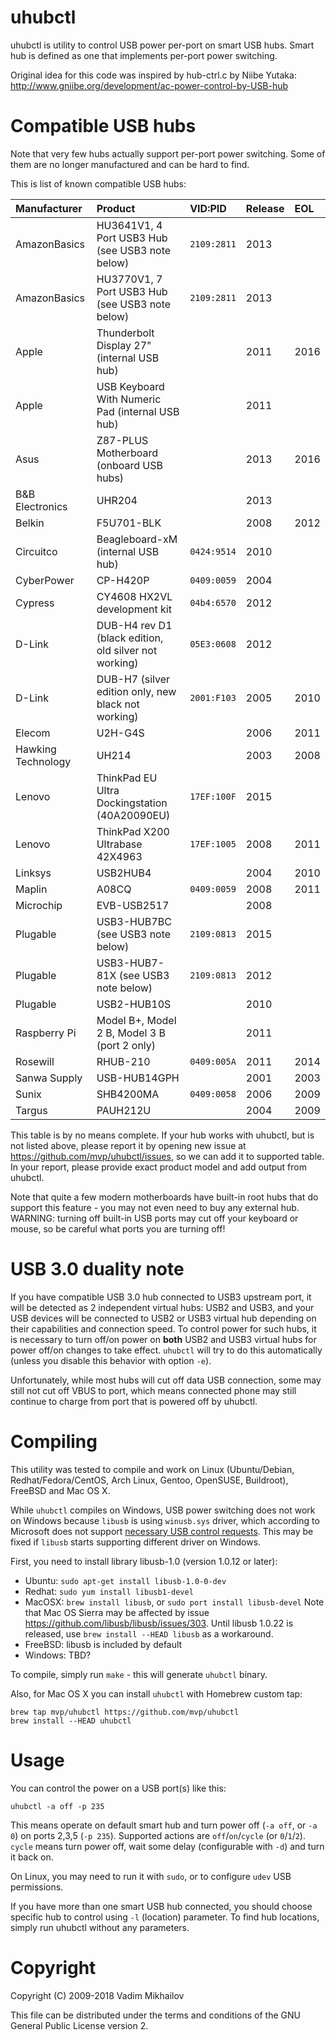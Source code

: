 uhubctl
=======

uhubctl is utility to control USB power per-port on smart USB hubs.
Smart hub is defined as one that implements per-port power switching.

Original idea for this code was inspired by hub-ctrl.c by Niibe Yutaka:
http://www.gniibe.org/development/ac-power-control-by-USB-hub


Compatible USB hubs
===================

Note that very few hubs actually support per-port power switching.
Some of them are no longer manufactured and can be hard to find.

This is list of known compatible USB hubs:

| Manufacturer       | Product                                                | VID:PID   | Release | EOL  |
|:-------------------|:-------------------------------------------------------|:----------|:--------|:-----|
| AmazonBasics       | HU3641V1, 4 Port USB3 Hub (see USB3 note below)        |`2109:2811`| 2013    |      |
| AmazonBasics       | HU3770V1, 7 Port USB3 Hub (see USB3 note below)        |`2109:2811`| 2013    |      |
| Apple              | Thunderbolt Display 27" (internal USB hub)             |           | 2011    | 2016 |
| Apple              | USB Keyboard With Numeric Pad (internal USB hub)       |           | 2011    |      |
| Asus               | Z87-PLUS Motherboard (onboard USB hubs)                |           | 2013    | 2016 |
| B&B Electronics    | UHR204                                                 |           | 2013    |      |
| Belkin             | F5U701-BLK                                             |           | 2008    | 2012 |
| Circuitco          | Beagleboard-xM (internal USB hub)                      |`0424:9514`| 2010    |      |
| CyberPower         | CP-H420P                                               |`0409:0059`| 2004    |      |
| Cypress            | CY4608 HX2VL development kit                           |`04b4:6570`| 2012    |      |
| D-Link             | DUB-H4 rev D1 (black edition, old silver not working)  |`05E3:0608`| 2012    |      |
| D-Link             | DUB-H7 (silver edition only, new black not working)    |`2001:F103`| 2005    | 2010 |
| Elecom             | U2H-G4S                                                |           | 2006    | 2011 |
| Hawking Technology | UH214                                                  |           | 2003    | 2008 |
| Lenovo             | ThinkPad EU Ultra Dockingstation (40A20090EU)          |`17EF:100F`| 2015    |      |
| Lenovo             | ThinkPad X200 Ultrabase 42X4963                        |`17EF:1005`| 2008    | 2011 |
| Linksys            | USB2HUB4                                               |           | 2004    | 2010 |
| Maplin             | A08CQ                                                  |`0409:0059`| 2008    | 2011 |
| Microchip          | EVB-USB2517                                            |           | 2008    |      |
| Plugable           | USB3-HUB7BC (see USB3 note below)                      |`2109:0813`| 2015    |      |
| Plugable           | USB3-HUB7-81X (see USB3 note below)                    |`2109:0813`| 2012    |      |
| Plugable           | USB2-HUB10S                                            |           | 2010    |      |
| Raspberry Pi       | Model B+, Model 2 B, Model 3 B (port 2 only)           |           | 2011    |      |
| Rosewill           | RHUB-210                                               |`0409:005A`| 2011    | 2014 |
| Sanwa Supply       | USB-HUB14GPH                                           |           | 2001    | 2003 |
| Sunix              | SHB4200MA                                              |`0409:0058`| 2006    | 2009 |
| Targus             | PAUH212U                                               |           | 2004    | 2009 |

This table is by no means complete.
If your hub works with uhubctl, but is not listed above, please report it
by opening new issue at https://github.com/mvp/uhubctl/issues,
so we can add it to supported table. In your report, please provide
exact product model and add output from uhubctl.

Note that quite a few modern motherboards have built-in root hubs that
do support this feature - you may not even need to buy any external hub.
WARNING: turning off built-in USB ports may cut off your keyboard or mouse,
so be careful what ports you are turning off!


USB 3.0 duality note
====================
If you have compatible USB 3.0 hub connected to USB3 upstream port,
it will be detected as 2 independent virtual hubs: USB2 and USB3, and your USB devices will be
connected to USB2 or USB3 virtual hub depending on their capabilities and connection speed.
To control power for such hubs, it is necessary to turn off/on power on **both** USB2 and USB3
virtual hubs for power off/on changes to take effect. `uhubctl` will try to do this automatically
(unless you disable this behavior with option `-e`).

Unfortunately, while most hubs will cut off data USB connection, some may still not cut off VBUS to port,
which means connected phone may still continue to charge from port that is powered off by uhubctl.


Compiling
=========

This utility was tested to compile and work on Linux
(Ubuntu/Debian, Redhat/Fedora/CentOS, Arch Linux, Gentoo, OpenSUSE, Buildroot), FreeBSD and Mac OS X.

While `uhubctl` compiles on Windows, USB power switching does not work on Windows because `libusb`
is using `winusb.sys` driver, which according to Microsoft does not support
[necessary USB control requests](https://social.msdn.microsoft.com/Forums/sqlserver/en-US/f680b63f-ca4f-4e52-baa9-9e64f8eee101).
This may be fixed if `libusb` starts supporting different driver on Windows.

First, you need to install library libusb-1.0 (version 1.0.12 or later):

* Ubuntu: `sudo apt-get install libusb-1.0-0-dev`
* Redhat: `sudo yum install libusb1-devel`
* MacOSX: `brew install libusb`, or `sudo port install libusb-devel`
  Note that Mac OS Sierra may be affected by issue https://github.com/libusb/libusb/issues/303.
  Until libusb 1.0.22 is released, use `brew install --HEAD libusb` as a workaround.
* FreeBSD: libusb is included by default
* Windows: TBD?

To compile, simply run `make` - this will generate `uhubctl` binary.

Also, for Mac OS X you can install `uhubctl` with Homebrew custom tap:

```
brew tap mvp/uhubctl https://github.com/mvp/uhubctl
brew install --HEAD uhubctl
```

Usage
=====

You can control the power on a USB port(s) like this:

    uhubctl -a off -p 235

This means operate on default smart hub and turn power off (`-a off`, or `-a 0`)
on ports 2,3,5 (`-p 235`). Supported actions are `off`/`on`/`cycle` (or `0`/`1`/`2`).
`cycle` means turn power off, wait some delay (configurable with `-d`) and turn it back on.

On Linux, you may need to run it with `sudo`, or to configure `udev` USB permissions.

If you have more than one smart USB hub connected, you should choose
specific hub to control using `-l` (location) parameter.
To find hub locations, simply run uhubctl without any parameters.


Copyright
=========

Copyright (C) 2009-2018 Vadim Mikhailov

This file can be distributed under the terms and conditions of the
GNU General Public License version 2.
